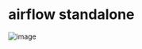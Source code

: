 # airflow standalone

![image](https://github.com/user-attachments/assets/e96508f0-23da-4784-bbbc-90a76f41ec3c)
